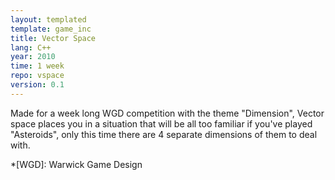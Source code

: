 ```yaml
---
layout: templated
template: game_inc
title: Vector Space
lang: C++
year: 2010
time: 1 week
repo: vspace
version: 0.1
---
```

Made for a week long WGD competition with the theme "Dimension",
Vector space places you in a situation that will be all too
familiar if you've played "Asteroids", only this time there are 4
separate dimensions of them to deal with.

*[WGD]: Warwick Game Design
